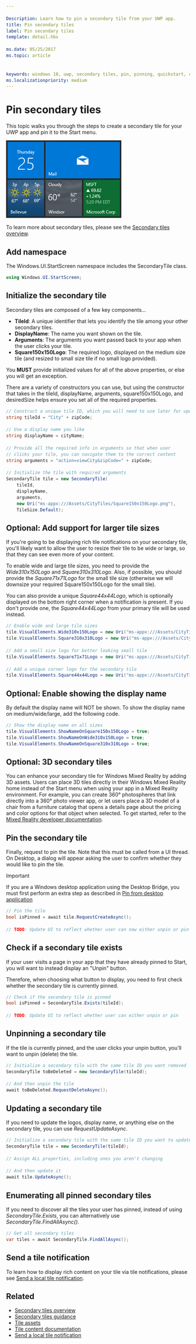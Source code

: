 ```yaml
---

Description: Learn how to pin a secondary tile from your UWP app.
title: Pin secondary tiles
label: Pin secondary tiles
template: detail.hbs

ms.date: 05/25/2017
ms.topic: article


keywords: windows 10, uwp, secondary tiles, pin, pinning, quickstart, code sample, example, secondarytile
ms.localizationpriority: medium
---
```


# Pin secondary tiles


This topic walks you through the steps to create a secondary tile for your UWP app and pin it to the Start menu.

![Screenshot of secondary tiles](images/secondarytiles.png)

To learn more about secondary tiles, please see the [Secondary tiles overview](secondary-tiles.md).


## Add namespace

The Windows.UI.StartScreen namespace includes the SecondaryTile class.

```csharp
using Windows.UI.StartScreen;
```


## Initialize the secondary tile

Secondary tiles are composed of a few key components...

* **TileId**: A unique identifier that lets you identify the tile among your other secondary tiles.
* **DisplayName**: The name you want shown on the tile.
* **Arguments**: The arguments you want passed back to your app when the user clicks your tile.
* **Square150x150Logo**: The required logo, displayed on the medium size tile (and resized to small size tile if no small logo provided).

You **MUST** provide initialized values for all of the above properties, or else you will get an exception.

There are a variety of constructors you can use, but using the constructor that takes in the tileId, displayName, arguments, square150x150Logo, and desiredSize helps ensure you set all of the required properties.

```csharp
// Construct a unique tile ID, which you will need to use later for updating the tile
string tileId = "City" + zipCode;

// Use a display name you like
string displayName = cityName;

// Provide all the required info in arguments so that when user
// clicks your tile, you can navigate them to the correct content
string arguments = "action=viewCity&zipCode=" + zipCode;

// Initialize the tile with required arguments
SecondaryTile tile = new SecondaryTile(
    tileId,
    displayName,
    arguments,
    new Uri("ms-appx:///Assets/CityTiles/Square150x150Logo.png"),
    TileSize.Default);
```


## Optional: Add support for larger tile sizes

If you're going to be displaying rich tile notifications on your secondary tile, you'll likely want to allow the user to resize their tile to be wide or large, so that they can see even more of your content.

To enable wide and large tile sizes, you need to provide the *Wide310x150Logo* and *Square310x310Logo*. Also, if possible, you should provide the *Square71x71Logo* for the small tile size (otherwise we will downsize your required Square150x150Logo for the small tile).

You can also provide a unique *Square44x44Logo*, which is optionally displayed on the bottom right corner when a notification is present. If you don't provide one, the *Square44x44Logo* from your primary tile will be used instead.

```csharp
// Enable wide and large tile sizes
tile.VisualElements.Wide310x150Logo = new Uri("ms-appx:///Assets/CityTiles/Wide310x150Logo.png");
tile.VisualElements.Square310x310Logo = new Uri("ms-appx:///Assets/CityTiles/Square310x310Logo.png");

// Add a small size logo for better looking small tile
tile.VisualElements.Square71x71Logo = new Uri("ms-appx:///Assets/CityTiles/Square71x71Logo.png");

// Add a unique corner logo for the secondary tile
tile.VisualElements.Square44x44Logo = new Uri("ms-appx:///Assets/CityTiles/Square44x44Logo.png");
```


## Optional: Enable showing the display name

By default the display name will NOT be shown. To show the display name on medium/wide/large, add the following code.

```csharp
// Show the display name on all sizes
tile.VisualElements.ShowNameOnSquare150x150Logo = true;
tile.VisualElements.ShowNameOnWide310x150Logo = true;
tile.VisualElements.ShowNameOnSquare310x310Logo = true;
```


## Optional: 3D secondary tiles
You can enhance your secondary tile for Windows Mixed Reality by adding 3D assets. Users can place 3D tiles directly in their Windows Mixed Reality home instead of the Start menu when using your app in a Mixed Reality environment. For example, you can create 360° photospheres that link directly into a 360° photo viewer app, or let users place a 3D model of a chair from a furniture catalog that opens a details page about the pricing and color options for that object when selected. To get started, refer to the [Mixed Reality developer documentation](https://developer.microsoft.com/windows/mixed-reality/implementing_3d_deep_links_for_your_app_in_the_windows_mixed_reality_home).



## Pin the secondary tile

Finally, request to pin the tile. Note that this must be called from a UI thread. On Desktop, a dialog will appear asking the user to confirm whether they would like to pin the tile.

> [!IMPORTANT]
> If you are a Windows desktop application using the Desktop Bridge, you must first perform an extra step as described in [Pin from desktop application](secondary-tiles-desktop-pinning.md)

```csharp
// Pin the tile
bool isPinned = await tile.RequestCreateAsync();

// TODO: Update UI to reflect whether user can now either unpin or pin
```


## Check if a secondary tile exists

If your user visits a page in your app that they have already pinned to Start, you will want to instead display an "Unpin" button.

Therefore, when choosing what button to display, you need to first check whether the secondary tile is currently pinned.

```csharp
// Check if the secondary tile is pinned
bool isPinned = SecondaryTile.Exists(tileId);

// TODO: Update UI to reflect whether user can either unpin or pin
```


## Unpinning a secondary tile

If the tile is currently pinned, and the user clicks your unpin button, you'll want to unpin (delete) the tile.

```csharp
// Initialize a secondary tile with the same tile ID you want removed
SecondaryTile toBeDeleted = new SecondaryTile(tileId);

// And then unpin the tile
await toBeDeleted.RequestDeleteAsync();
```


## Updating a secondary tile

If you need to update the logos, display name, or anything else on the secondary tile, you can use *RequestUpdateAsync*.

```csharp
// Initialize a secondary tile with the same tile ID you want to update
SecondaryTile tile = new SecondaryTile(tileId);

// Assign ALL properties, including ones you aren't changing

// And then update it
await tile.UpdateAsync();
```


## Enumerating all pinned secondary tiles

If you need to discover all the tiles your user has pinned, instead of using *SecondaryTile.Exists*, you can alternatively use *SecondaryTile.FindAllAsync()*.

```csharp
// Get all secondary tiles
var tiles = await SecondaryTile.FindAllAsync();
```


## Send a tile notification

To learn how to display rich content on your tile via tile notifications, please see [Send a local tile notification](sending-a-local-tile-notification.md).


## Related

* [Secondary tiles overview](secondary-tiles.md)
* [Secondary tiles guidance](secondary-tiles-guidance.md)
* [Tile assets](app-assets.md)
* [Tile content documentation](create-adaptive-tiles.md)
* [Send a local tile notification](sending-a-local-tile-notification.md)
